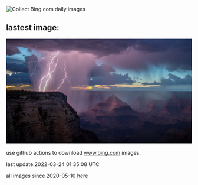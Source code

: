 ![Collect Bing.com daily images](https://github.com/counter2015/bing-daily-images/workflows/Collect%20Bing.com%20daily%20images/badge.svg)
## lastest image:
![](images/GCThunderstorm.jpg)

use github actions to download www.bing.com images.

last update:2022-03-24 01:35:08 UTC

all images since 2020-05-10 [here](https://github.com/counter2015/bing-daily-images/tree/master/images) 
